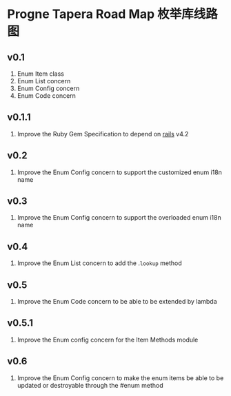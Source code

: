 # Progne Tapera Road Map 枚举库线路图

## v0.1
1. Enum Item class
2. Enum List concern
3. Enum Config concern
4. Enum Code concern

## v0.1.1
1. Improve the Ruby Gem Specification to depend on [rails](https://github.com/rails/rails) v4.2

## v0.2
1. Improve the Enum Config concern to support the customized enum i18n name

## v0.3
1. Improve the Enum Config concern to support the overloaded enum i18n name

## v0.4
1. Improve the Enum List concern to add the .``lookup`` method

## v0.5
1. Improve the Enum Code concern to be able to be extended by lambda

## v0.5.1
1. Improve the Enum config concern for the Item Methods module

## v0.6
1. Improve the Enum Config concern to make the enum items be able to be updated or destroyable through the #enum method
